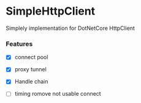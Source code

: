 # SimpleHttpClient
Simplely implementation for DotNetCore HttpClient
### Features
- [x] connect pool
- [x] proxy tunnel
- [x] Handle chain
- [ ] timing romove not usable connect


